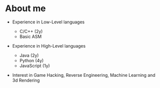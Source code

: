 # About me
- Experience in Low-Level languages
  - C/C++ (2y)
  - Basic ASM
- Experience in High-Level languages
  - Java (2y)
  - Python (4y)
  - JavaScript (1y)

- Interest in Game Hacking, Reverse Engineering, Machine Learning and 3d Rendering
